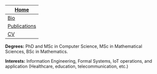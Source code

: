 
|[Home](https://etuyishimire.github.io)|
| --- |
|[Bio](https://etuyishimire.github.io/Bio)|
|[Publications](https://etuyishimire.github.io/Publications/)|
|[CV](https://etuyishimire.github.io/CV/)|


**Degrees:** PhD and  MSc in Computer Science, MSc in Mathematical Sciences, BSc in Mathematics.

**Interests:** Information Engineering, Formal Systems, IoT operations, and application (Healthcare, education, telecommunication, etc.)
